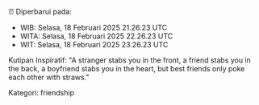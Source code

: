 ⏰ Diperbarui pada:
- WIB: Selasa, 18 Februari 2025 21.26.23 UTC
- WITA: Selasa, 18 Februari 2025 22.26.23 UTC
- WIT: Selasa, 18 Februari 2025 23.26.23 UTC

Kutipan Inspiratif:
"A stranger stabs you in the front, a friend stabs you in the back, a boyfriend stabs you in the heart, but best friends only poke each other with straws."


Kategori: friendship

